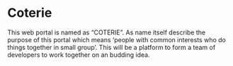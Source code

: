 # Coterie
This web portal is named as “COTERIE”.
As name itself describe the purpose of this portal which means ‘people with common interests who do things together in small group’.
This will be a platform to form a team of developers to work together on an budding idea.
